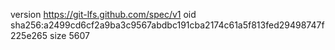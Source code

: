 version https://git-lfs.github.com/spec/v1
oid sha256:a2499cd6cf2a9ba3c9567abdbc191cba2174c61a5f813fed29498747f225e265
size 5607

